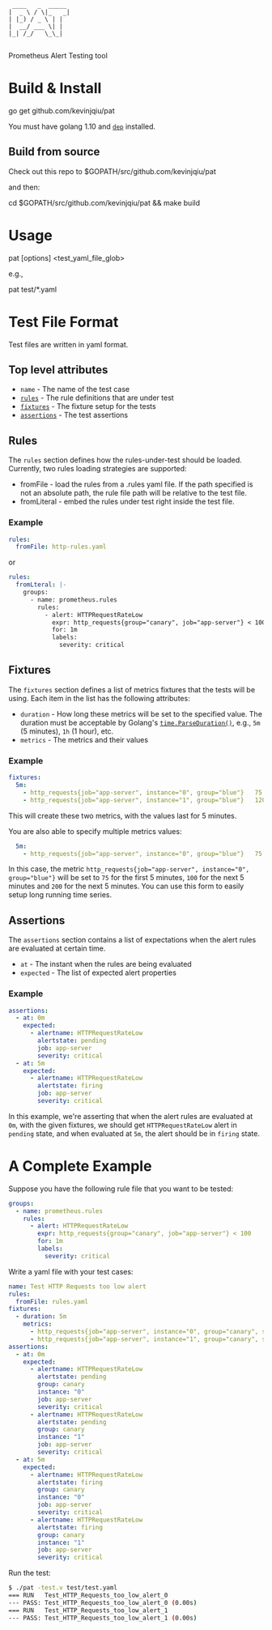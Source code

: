 ```
 ____   _  _____ 
|  _ \ / \|_   _|
| |_) / _ \ | |  
|  __/ ___ \| |  
|_| /_/   \_\_|  
                 
```

Prometheus Alert Testing tool

Build & Install
===============

  go get github.com/kevinjqiu/pat

You must have golang 1.10 and [`dep`](https://github.com/golang/dep) installed.

Build from source
-----------------

Check out this repo to $GOPATH/src/github.com/kevinjqiu/pat

and then:

  cd $GOPATH/src/github.com/kevinjqiu/pat && make build

Usage
=====

  pat [options] <test_yaml_file_glob>

e.g.,

  pat test/*.yaml

Test File Format
================

Test files are written in yaml format.

Top level attributes
--------------------

* `name` - The name of the test case
* [`rules`](#Rules) - The rule definitions that are under test
* [`fixtures`](#Fixtures) - The fixture setup for the tests
* [`assertions`](#Assertions) - The test assertions

Rules
-----

The `rules` section defines how the rules-under-test should be loaded.
Currently, two rules loading strategies are supported:

* fromFile - load the rules from a .rules yaml file. If the path specified is not an absolute path, the rule file path will be relative to the test file.
* fromLiteral - embed the rules under test right inside the test file.

### Example

```yaml
rules:
  fromFile: http-rules.yaml
```

or

```yaml
rules:
  fromLteral: |-
    groups:
      - name: prometheus.rules
        rules:
          - alert: HTTPRequestRateLow
            expr: http_requests{group="canary", job="app-server"} < 100
            for: 1m
            labels:
              severity: critical
```

Fixtures
--------

The `fixtures` section defines a list of metrics fixtures that the tests will be using.
Each item in the list has the following attributes:

* `duration` - How long these metrics will be set to the specified value. The duration must be acceptable by Golang's [`time.ParseDuration()`](https://golang.org/pkg/time/#ParseDuration), e.g., `5m` (5 minutes), `1h` (1 hour), etc.
* `metrics` - The metrics and their values

### Example

```yaml
fixtures:
  5m:
    - http_requests{job="app-server", instance="0", group="blue"}	75
    - http_requests{job="app-server", instance="1", group="blue"}	120
```

This will create these two metrics, with the values last for 5 minutes.

You are also able to specify multiple metrics values:

```yaml
  5m:
    - http_requests{job="app-server", instance="0", group="blue"}	75 100 200
```

In this case, the metric `http_requests{job="app-server", instance="0", group="blue"}` will be set to `75` for the first 5 minutes, `100` for the next 5 minutes and `200` for the next 5 minutes. You can use this form to easily setup long running time series.

Assertions
----------

The `assertions` section contains a list of expectations when the alert rules are evaluated at certain time.

* `at` - The instant when the rules are being evaluated
* `expected` - The list of expected alert properties

### Example

```yaml
assertions:
  - at: 0m
    expected:
      - alertname: HTTPRequestRateLow
        alertstate: pending
        job: app-server
        severity: critical
  - at: 5m
    expected:
      - alertname: HTTPRequestRateLow
        alertstate: firing
        job: app-server
        severity: critical
```

In this example, we're asserting that when the alert rules are evaluated at `0m`, with the given fixtures, we should get `HTTPRequestRateLow` alert in `pending` state, and when evaluated at `5m`, the alert should be in `firing` state.

A Complete Example
==================

Suppose you have the following rule file that you want to be tested:

```yaml
groups:
  - name: prometheus.rules
    rules:
      - alert: HTTPRequestRateLow
        expr: http_requests{group="canary", job="app-server"} < 100
        for: 1m
        labels:
          severity: critical
```

Write a yaml file with your test cases:

```yaml
name: Test HTTP Requests too low alert
rules:
  fromFile: rules.yaml
fixtures:
  - duration: 5m
    metrics:
      - http_requests{job="app-server", instance="0", group="canary", severity="overwrite-me"}	75 85  95 105 105  95  85
      - http_requests{job="app-server", instance="1", group="canary", severity="overwrite-me"}	80 90 100 110 120 130 140
assertions:
  - at: 0m
    expected:
      - alertname: HTTPRequestRateLow
        alertstate: pending
        group: canary
        instance: "0"
        job: app-server
        severity: critical
      - alertname: HTTPRequestRateLow
        alertstate: pending
        group: canary
        instance: "1"
        job: app-server
        severity: critical
  - at: 5m
    expected:
      - alertname: HTTPRequestRateLow
        alertstate: firing
        group: canary
        instance: "0"
        job: app-server
        severity: critical
      - alertname: HTTPRequestRateLow
        alertstate: firing
        group: canary
        instance: "1"
        job: app-server
        severity: critical
```

Run the test:

```bash
$ ./pat -test.v test/test.yaml 
=== RUN   Test_HTTP_Requests_too_low_alert_0
--- PASS: Test_HTTP_Requests_too_low_alert_0 (0.00s)
=== RUN   Test_HTTP_Requests_too_low_alert_1
--- PASS: Test_HTTP_Requests_too_low_alert_1 (0.00s)
```
